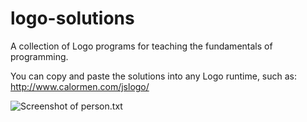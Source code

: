 logo-solutions
==============

A collection of Logo programs for teaching the fundamentals of programming.

You can copy and paste the solutions into any Logo runtime, such as: http://www.calormen.com/jslogo/ 

![Screenshot of person.txt](https://cloud.githubusercontent.com/assets/153/3161332/c13d692e-eb2a-11e3-8d38-2662664eefab.png)
